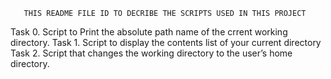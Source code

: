        THIS README FILE ID TO DECRIBE THE SCRIPTS USED IN THIS PROJECT

Task 0. Script to Print the absolute path name of the crrent working directory.
Task 1. Script to display the contents list of your current directory
Task 2. Script that changes the working directory to the user’s home directory.
